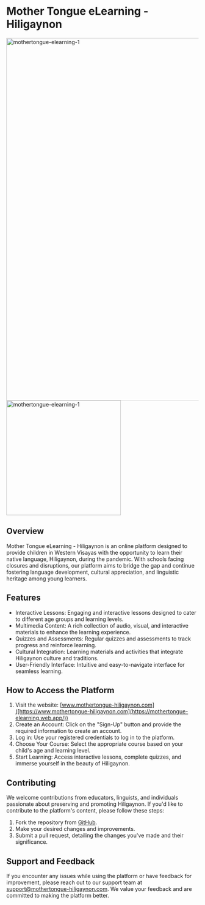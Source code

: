 # Mother Tongue eLearning - Hiligaynon

<img width="947" alt="mothertongue-elearning-1" src="https://github.com/itsstphn/mothertongue-elearning/assets/40314715/eda6eb15-986c-443e-a19c-de641f002d8a">

<img width="300" alt="mothertongue-elearning-1" src="https://github.com/itsstphn/mothertongue-elearning/assets/40314715/57401c68-0282-46b8-abd9-3f78a58195f5">


## Overview

Mother Tongue eLearning - Hiligaynon is an online platform designed to provide children in Western Visayas with the opportunity to learn their native language, Hiligaynon, during the pandemic. With schools facing closures and disruptions, our platform aims to bridge the gap and continue fostering language development, cultural appreciation, and linguistic heritage among young learners.

## Features

- Interactive Lessons: Engaging and interactive lessons designed to cater to different age groups and learning levels.
- Multimedia Content: A rich collection of audio, visual, and interactive materials to enhance the learning experience.
- Quizzes and Assessments: Regular quizzes and assessments to track progress and reinforce learning.
- Cultural Integration: Learning materials and activities that integrate Hiligaynon culture and traditions.
- User-Friendly Interface: Intuitive and easy-to-navigate interface for seamless learning.

## How to Access the Platform

1. Visit the website: [www.mothertongue-hiligaynon.com]([https://www.mothertongue-hiligaynon.com](https://mothertongue-elearning.web.app/))
2. Create an Account: Click on the "Sign-Up" button and provide the required information to create an account.
3. Log in: Use your registered credentials to log in to the platform.
4. Choose Your Course: Select the appropriate course based on your child's age and learning level.
5. Start Learning: Access interactive lessons, complete quizzes, and immerse yourself in the beauty of Hiligaynon.

## Contributing

We welcome contributions from educators, linguists, and individuals passionate about preserving and promoting Hiligaynon. If you'd like to contribute to the platform's content, please follow these steps:

1. Fork the repository from [GitHub](https://github.com/mothertongue-hiligaynon).
2. Make your desired changes and improvements.
3. Submit a pull request, detailing the changes you've made and their significance.

## Support and Feedback

If you encounter any issues while using the platform or have feedback for improvement, please reach out to our support team at [support@mothertongue-hiligaynon.com](mailto:support@mothertongue-hiligaynon.com). We value your feedback and are committed to making the platform better.
